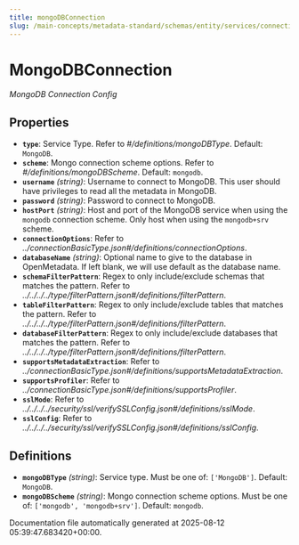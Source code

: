 ```yaml
---
title: mongoDBConnection
slug: /main-concepts/metadata-standard/schemas/entity/services/connections/database/mongodbconnection
---
```


# MongoDBConnection

*MongoDB Connection Config*

## Properties

- **`type`**: Service Type. Refer to *#/definitions/mongoDBType*. Default: `MongoDB`.
- **`scheme`**: Mongo connection scheme options. Refer to *#/definitions/mongoDBScheme*. Default: `mongodb`.
- **`username`** *(string)*: Username to connect to MongoDB. This user should have privileges to read all the metadata in MongoDB.
- **`password`** *(string)*: Password to connect to MongoDB.
- **`hostPort`** *(string)*: Host and port of the MongoDB service when using the `mongodb` connection scheme. Only host when using the `mongodb+srv` scheme.
- **`connectionOptions`**: Refer to *../connectionBasicType.json#/definitions/connectionOptions*.
- **`databaseName`** *(string)*: Optional name to give to the database in OpenMetadata. If left blank, we will use default as the database name.
- **`schemaFilterPattern`**: Regex to only include/exclude schemas that matches the pattern. Refer to *../../../../type/filterPattern.json#/definitions/filterPattern*.
- **`tableFilterPattern`**: Regex to only include/exclude tables that matches the pattern. Refer to *../../../../type/filterPattern.json#/definitions/filterPattern*.
- **`databaseFilterPattern`**: Regex to only include/exclude databases that matches the pattern. Refer to *../../../../type/filterPattern.json#/definitions/filterPattern*.
- **`supportsMetadataExtraction`**: Refer to *../connectionBasicType.json#/definitions/supportsMetadataExtraction*.
- **`supportsProfiler`**: Refer to *../connectionBasicType.json#/definitions/supportsProfiler*.
- **`sslMode`**: Refer to *../../../../security/ssl/verifySSLConfig.json#/definitions/sslMode*.
- **`sslConfig`**: Refer to *../../../../security/ssl/verifySSLConfig.json#/definitions/sslConfig*.
## Definitions

- **`mongoDBType`** *(string)*: Service type. Must be one of: `['MongoDB']`. Default: `MongoDB`.
- **`mongoDBScheme`** *(string)*: Mongo connection scheme options. Must be one of: `['mongodb', 'mongodb+srv']`. Default: `mongodb`.


Documentation file automatically generated at 2025-08-12 05:39:47.683420+00:00.
